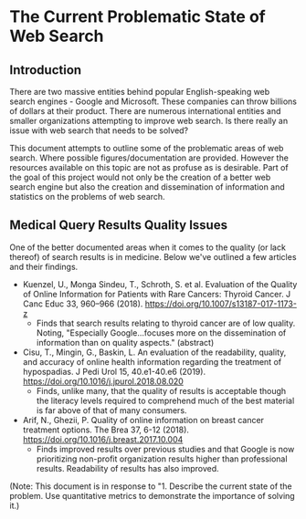 # The Current Problematic State of Web Search

## Introduction
There are two massive entities behind popular English-speaking web search engines - Google and Microsoft. These companies can throw billions of dollars at their product. There are numerous international entities and smaller organizations attempting to improve web search. Is there really an issue with web search that needs to be solved?

This document attempts to outline some of the problematic areas of web search. Where possible figures/documentation are provided. However the resources available on this topic are not as profuse as is desirable. Part of the goal of this project would not only be the creation of a better web search engine but also the creation and dissemination of information and statistics on the problems of web search.

## Medical Query Results Quality Issues
One of the better documented areas when it comes to the quality (or lack thereof) of search results is in medicine. Below we've outlined a few articles and their findings.
- Kuenzel, U., Monga Sindeu, T., Schroth, S. et al. Evaluation of the Quality of Online Information for Patients with Rare Cancers: Thyroid Cancer. J Canc Educ 33, 960–966 (2018). https://doi.org/10.1007/s13187-017-1173-z
    - Finds that search results relating to thyroid cancer are of low quality. Noting, "Especially Google...focuses more on the dissemination of information than on quality aspects." (abstract)
- Cisu, T., Mingin, G., Baskin, L. An evaluation of the readability, quality, and accuracy of online health information regarding the treatment of hypospadias. J Pedi Urol 15, 40.e1-40.e6 (2019). https://doi.org/10.1016/j.jpurol.2018.08.020
    - Finds, unlike many, that the quality of results is acceptable though the literacy levels required to comprehend much of the best material is far above of that of many consumers.
- Arif, N., Ghezii, P. Quality of online information on breast cancer treatment options. The Brea 37, 6-12 (2018). https://doi.org/10.1016/j.breast.2017.10.004
    - Finds improved results over previous studies and that Google is now prioritizing non-profit organization results higher than professional results. Readability of results has also improved.

(Note: This document is in response to "1. Describe the current state of the problem. Use quantitative metrics to demonstrate the importance of solving it.)